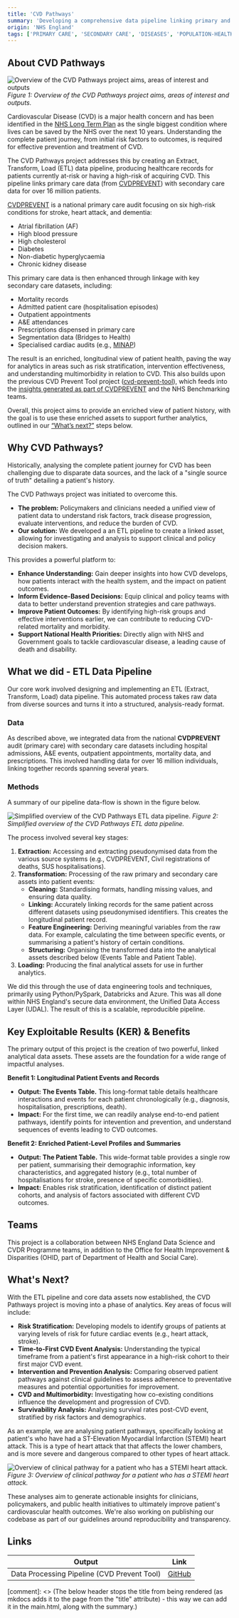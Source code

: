 ```yaml
---
title: 'CVD Pathways'
summary: 'Developing a comprehensive data pipeline linking primary and secondary care data, for over 16 million patients, to enable advanced analytics on Cardiovascular Disease (CVD) prevention, progression, and outcomes.'
origin: 'NHS England'
tags: ['PRIMARY CARE', 'SECONDARY CARE', 'DISEASES', 'POPULATION-HEALTH', 'LINKAGE', 'PYTHON', 'RAP', 'STRUCTURED-DATA', 'WIP']
---
```


## About CVD Pathways

![Overview of the CVD Pathways project aims, areas of interest and outputs](../images/cvd_pathways/cvd_pathways_project_overview.png)
*Figure 1: Overview of the CVD Pathways project aims, areas of interest and outputs.*

Cardiovascular Disease (CVD) is a major health concern and has been identified in the [NHS Long Term Plan](https://www.longtermplan.nhs.uk/) as the single biggest condition where lives can be saved by the NHS over the next 10 years. Understanding the complete patient journey, from initial risk factors to outcomes, is required for effective prevention and treatment of CVD.

The CVD Pathways project addresses this by creating an Extract, Transform, Load (ETL) data pipeline, producing healthcare records for patients currently at-risk or having a high-risk of acquiring CVD. This pipeline links primary care data (from [CVDPREVENT](https://www.cvdprevent.nhs.uk/)) with secondary care data for over 16 million patients.

[CVDPREVENT](https://www.cvdprevent.nhs.uk/) is a national primary care audit focusing on six high-risk conditions for stroke, heart attack, and dementia:

* Atrial fibrillation (AF)
* High blood pressure
* High cholesterol
* Diabetes
* Non-diabetic hyperglycaemia
* Chronic kidney disease

This primary care data is then enhanced through linkage with key secondary care datasets, including:

* Mortality records
* Admitted patient care (hospitalisation episodes)
* Outpatient appointments
* A&E attendances
* Prescriptions dispensed in primary care
* Segmentation data (Bridges to Health)
* Specialised cardiac audits (e.g., [MINAP](https://www.nicor.org.uk/national-cardiac-audit-programme/heart-attack-audit-minap))

The result is an enriched, longitudinal view of patient health, paving the way for analytics in areas such as risk stratification, intervention effectiveness, and understanding multimorbidity in relation to CVD. This also builds upon the previous CVD Prevent Tool project ([cvd-prevent-tool](https://github.com/NHSDigital/cvd-prevent-tool/)), which feeds into the [insights generated as part of CVDPREVENT](https://data.cvdprevent.nhs.uk/insights) and the NHS Benchmarking teams.

Overall, this project aims to provide an enriched view of patient history, with the goal is to use these enriched assets to support further analytics, outlined in our [“What’s next?”](#whats-next) steps below.


## Why CVD Pathways?

Historically, analysing the complete patient journey for CVD has been challenging due to disparate data sources, and the lack of a "single source of truth" detailing a patient's history.

The CVD Pathways project was initiated to overcome this.

* **The problem:** Policymakers and clinicians needed a unified view of patient data to understand risk factors, track disease progression, evaluate interventions, and reduce the burden of CVD.
* **Our solution:** We developed a an ETL pipeline to create a linked asset, allowing for investigating and analysis to support clinical and policy decision makers.

This provides a powerful platform to:

* **Enhance Understanding:** Gain deeper insights into how CVD develops, how patients interact with the health system, and the impact on patient outcomes.
* **Inform Evidence-Based Decisions:** Equip clinical and policy teams with data to better understand prevention strategies and care pathways.
* **Improve Patient Outcomes:** By identifying high-risk groups and effective interventions earlier, we can contribute to reducing CVD-related mortality and morbidity.
* **Support National Health Priorities:** Directly align with NHS and Government goals to tackle cardiovascular disease, a leading cause of death and disability.

## What we did - ETL Data Pipeline

Our core work involved designing and implementing an ETL (Extract, Transform, Load) data pipeline. This automated process takes raw data from diverse sources and turns it into a structured, analysis-ready format.

### Data

As described above, we integrated data from the national **CVDPREVENT** audit (primary care) with secondary care datasets including hospital admissions, A&E events, outpatient appointments, mortality data, and prescriptions. This involved handling data for over 16 million individuals, linking together records spanning several years.

### Methods

A summary of our pipeline data-flow is shown in the figure below.

![Simplified overview of the CVD Pathways ETL data pipeline.](../images/cvd_pathways/cvd_pathways_pipeline_overview.png)
*Figure 2: Simplified overview of the CVD Pathways ETL data pipeline.*

The process involved several key stages:

1.  **Extraction:** Accessing and extracting pseudonymised data from the various source systems (e.g., CVDPREVENT, Civil registrations of deaths, SUS hospitalisations).
2.  **Transformation:** Processing of the raw primary and secondary care assets into patient events:
    * **Cleaning:** Standardising formats, handling missing values, and ensuring data quality.
    * **Linking:** Accurately linking records for the same patient across different datasets using pseudonymised identifiers. This creates the longitudinal patient record.
    * **Feature Engineering:** Deriving meaningful variables from the raw data. For example, calculating the time between specific events, or summarising a patient's history of certain conditions.
    * **Structuring:** Organising the transformed data into the analytical assets described below (Events Table and Patient Table).
3.  **Loading:** Producing the final analytical assets for use in further analytics.

We did this through the use of data engineering tools and techniques, primarily using Python/PySpark, Databricks and Azure. This was all done within NHS England's secure data environment, the Unified Data Access Layer (UDAL). The result of this is a scalable, reproducible pipeline. 

## Key Exploitable Results (KER) & Benefits

The primary output of this project is the creation of two powerful, linked analytical data assets. These assets are the foundation for a wide range of impactful analyses.

**Benefit 1: Longitudinal Patient Events and Records**

* **Output: The Events Table.** This long-format table details healthcare interactions and events for each patient chronologically (e.g., diagnosis, hospitalisation, prescriptions, death).
* **Impact:** For the first time, we can readily analyse end-to-end patient pathways, identify points for intevention and prevention, and understand sequences of events leading to CVD outcomes.

**Benefit 2: Enriched Patient-Level Profiles and Summaries**

* **Output: The Patient Table.** This wide-format table provides a single row per patient, summarising their demographic information, key characteristics, and aggregated history (e.g., total number of hospitalisations for stroke, presence of specific comorbidities).
* **Impact:** Enables risk stratification, identification of distinct patient cohorts, and analysis of factors associated with different CVD outcomes.

## Teams

This project is a collaboration between NHS England Data Science and CVDR Programme teams, in addition to the Office for Health Improvement & Disparities (OHID, part of Department of Health and Social Care).

## What's Next?

With the ETL pipeline and core data assets now established, the CVD Pathways project is moving into a phase of analytics. Key areas of focus will include:

*   **Risk Stratification:** Developing models to identify groups of patients at varying levels of risk for future cardiac events (e.g., heart attack, stroke).
*   **Time-to-First CVD Event Analysis:** Understanding the typical timeframe from a patient's first appearance in a high-risk cohort to their first major CVD event.
*   **Intervention and Prevention Analysis:** Comparing observed patient pathways against clinical guidelines to assess adherence to preventative measures and potential opportunities for improvement.
*   **CVD and Multimorbidity:** Investigating how co-existing conditions influence the development and progression of CVD.
*   **Survivability Analysis:** Analysing survival rates post-CVD event, stratified by risk factors and demographics.

As an example, we are analysing patient pathways, specifically looking at patient's who have had a ST-Elevation Myocardial Infarction (STEMI) heart attack. This is a type of heart attack that that affects the lower chambers, and is more severe and dangerous compared to other types of heart attack.

![Overview of clinical pathway for a patient who has a STEMI heart attack.](../images/cvd_pathways/cvd_pathways_stemi_pathway_example.png)
*Figure 3: Overview of clinical pathway for a patient who has a STEMI heart attack.*

These analyses aim to generate actionable insights for clinicians, policymakers, and public health initiatives to ultimately improve patient's cardiovascular health outcomes. We're also working on publishing our codebase as part of our guidelines around reproducibility and transparency.

## Links

Output|Link
---|---
Data Processing Pipeline (CVD Prevent Tool)|[GitHub](https://github.com/NHSDigital/cvd-prevent-tool/)

[comment]: <> (The below header stops the title from being rendered (as mkdocs adds it to the page from the "title" attribute) - this way we can add it in the main.html, along with the summary.)
#